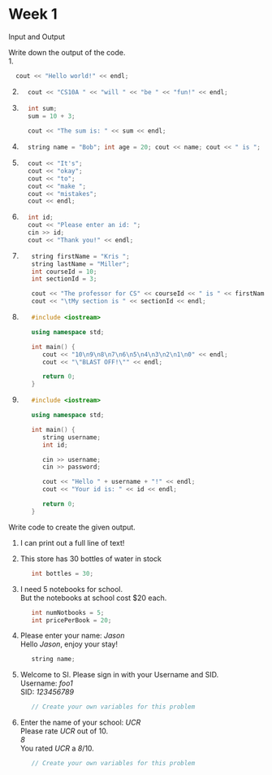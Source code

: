 # Week 1 #

Input and Output  

Write down the output of the code.  
1.
   ```c++
     cout << "Hello world!" << endl;
   ```
  
  
  
2.
   ```c++
     cout << "CS10A " << "will " << "be " << "fun!" << endl;
   ```
  
  
  
3.
   ```c++
     int sum;
     sum = 10 + 3;
  
     cout << "The sum is: " << sum << endl;
   ```
  
  
  
4.
   ```c++
     string name = "Bob"; int age = 20; cout << name; cout << " is "; cout << age; cout << " years old"; cout << endl;
   ```
  
  
  
5.
   ```c++
     cout << "It's";
     cout << "okay";
     cout << "to";
     cout << "make ";
     cout << "mistakes";
     cout << endl;
   ```
  


6.
   ```c++
     int id;
     cout << "Please enter an id: ";
     cin >> id;
     cout << "Thank you!" << endl;
   ```



7.
   ```c++
      string firstName = "Kris ";
      string lastName = "Miller";
      int courseId = 10;
      int sectionId = 3;

      cout << "The professor for CS" << courseId << " is " << firstName + lastName << endl;
      cout << "\tMy section is " << sectionId << endl;
   ```



8.
   ```c++
      #include <iostream>

      using namespace std;

      int main() {
         cout << "10\n9\n8\n7\n6\n5\n4\n3\n2\n1\n0" << endl;
         cout << "\"BLAST OFF!\"" << endl; 

         return 0;
      }
   ```



9.
   ```c++
      #include <iostream>

      using namespace std;

      int main() {
         string username;
         int id;

         cin >> username;
         cin >> password;

         cout << "Hello " + username + "!" << endl;
         cout << "Your id is: " << id << endl;

         return 0;
      }
   ```



Write code to create the given output.
1. I can print out a full line of text!



2. This store has 30 bottles of water in stock
   ```c++
      int bottles = 30;
   ```
   
   
   
3. I need 5 notebooks for school.  
   But the notebooks at school cost $20 each.
   ```c++
      int numNotbooks = 5;
      int pricePerBook = 20;
   ```
   
   
   
4. Please enter your name: *Jason*  
   Hello *Jason*, enjoy your stay!
   ```c++
      string name;
   ```



5. Welcome to SI. Please sign in with your Username and SID.  
   Username: *foo1*  
   SID: *123456789*
   ```c++
      // Create your own variables for this problem
   ```



6. Enter the name of your school: *UCR*  
   Please rate *UCR* out of 10.  
   *8*  
   You rated *UCR* a *8*/10.
   ```c++
      // Create your own variables for this problem
   ```